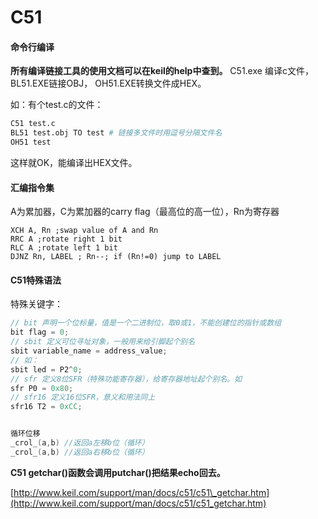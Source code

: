 # C51

#### 命令行编译

**所有编译链接工具的使用文档可以在keil的help中查到。** C51.exe 编译c文件，BL51.EXE链接OBJ， OH51.EXE转换文件成HEX。

如：有个test.c的文件：

```bash
C51 test.c
BL51 test.obj TO test # 链接多文件时用逗号分隔文件名
OH51 test
```

这样就OK，能编译出HEX文件。

#### 汇编指令集

A为累加器，C为累加器的carry flag（最高位的高一位），Rn为寄存器

```text
XCH A, Rn ;swap value of A and Rn
RRC A ;rotate right 1 bit
RLC A ;rotate left 1 bit
DJNZ Rn, LABEL ; Rn--; if (Rn!=0) jump to LABEL
```

#### C51特殊语法

特殊关键字：

```c
// bit 声明一个位标量，值是一个二进制位，取0或1，不能创建位的指针或数组
bit flag = 0; 
// sbit 定义可位寻址对象，一般用来给引脚起个别名
sbit variable_name = address_value; 
// 如：
sbit led = P2^0;
// sfr 定义8位SFR（特殊功能寄存器），给寄存器地址起个别名。如
sfr P0 = 0x80;
// sfr16 定义16位SFR，意义和用法同上
sfr16 T2 = 0xCC;


循环位移
_crol_(a,b) //返回a左移b位（循环）
_crol_(a,b) //返回a右移b位（循环）
```

**C51 getchar\(\)函数会调用putchar\(\)把结果echo回去。**

[http://www.keil.com/support/man/docs/c51/c51\_getchar.htm](http://www.keil.com/support/man/docs/c51/c51_getchar.htm)

